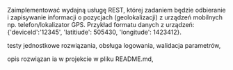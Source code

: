 Zaimplementować wydajną usługę REST, której zadaniem będzie odbieranie i zapisywanie informacji o pozycjach (geolokalizacji)
z urządzeń mobilnych np. telefon/lokalizator GPS.
Przykład formatu danych z urządzeń: {'deviceId':'12345', 'latitiude': 505430, 'longitude': 1423412}.


testy jednostkowe rozwiązania,
obsługa logowania,
walidacja parametrów,

opis rozwiązan
ia w projekcie w pliku README.md,
